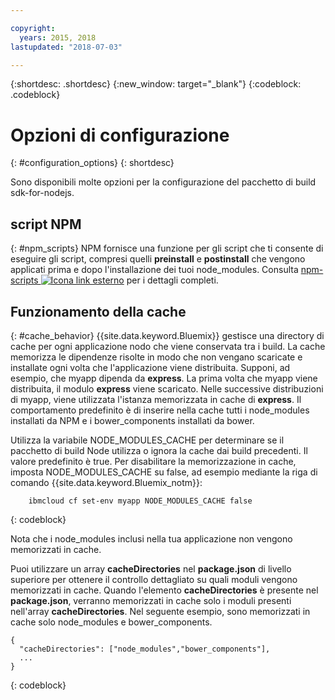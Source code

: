 ```yaml
---

copyright:
  years: 2015, 2018
lastupdated: "2018-07-03"

---
```


{:shortdesc: .shortdesc}
{:new_window: target="_blank"}
{:codeblock: .codeblock}

# Opzioni di configurazione
{: #configuration_options}
{: shortdesc}

Sono disponibili molte opzioni per la configurazione del pacchetto di build
sdk-for-nodejs.

## script NPM
{: #npm_scripts}
NPM fornisce una funzione per gli script che ti consente di eseguire gli script, compresi quelli **preinstall** e **postinstall** che vengono applicati prima e dopo l'installazione dei tuoi node_modules.  Consulta [npm-scripts ![Icona link esterno](../../icons/launch-glyph.svg "Icona link esterno")](https://docs.npmjs.com/misc/scripts) per i dettagli completi.

## Funzionamento della cache
{: #cache_behavior}
{{site.data.keyword.Bluemix}} gestisce una directory di cache per ogni applicazione nodo che viene conservata tra i build. La cache memorizza le dipendenze risolte in modo che non vengano scaricate e installate ogni volta che l'applicazione viene distribuita.  Supponi, ad esempio, che myapp dipenda da **express**.  La prima volta che myapp viene distribuita, il modulo **express** viene scaricato.  Nelle successive distribuzioni di myapp, viene utilizzata l'istanza memorizzata in cache di **express**. Il comportamento predefinito è di inserire nella cache tutti i node_modules installati da NPM e i bower_components installati da bower.

Utilizza la variabile NODE_MODULES_CACHE per determinare se il pacchetto di build Node utilizza o ignora la cache dai build precedenti. Il valore predefinito è true.  Per disabilitare la memorizzazione in cache, imposta NODE_MODULES_CACHE su false, ad esempio mediante la riga di comando {{site.data.keyword.Bluemix_notm}}:
```
    ibmcloud cf set-env myapp NODE_MODULES_CACHE false
```
{: codeblock}

Nota che i node_modules inclusi nella tua applicazione non vengono memorizzati in cache.

Puoi utilizzare un array **cacheDirectories** nel **package.json** di livello superiore per ottenere il controllo dettagliato su quali moduli vengono memorizzati in cache.  Quando l'elemento **cacheDirectories** è presente nel **package.json**, verranno memorizzati in cache solo i moduli presenti nell'array **cacheDirectories**.  Nel seguente esempio, sono memorizzati in cache solo node_modules e bower_components.
```
{
  "cacheDirectories": ["node_modules","bower_components"],
  ...
}
```
{: codeblock}
